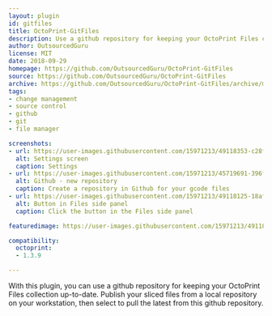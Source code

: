 ```yaml
---
layout: plugin
id: gitfiles
title: OctoPrint-GitFiles
description: Use a github repository for keeping your OctoPrint Files collection up-to-date.
author: OutsourcedGuru
license: MIT
date: 2018-09-29
homepage: https://github.com/OutsourcedGuru/OctoPrint-GitFiles
source: https://github.com/OutsourcedGuru/OctoPrint-GitFiles
archive: https://github.com/OutsourcedGuru/OctoPrint-GitFiles/archive/master.zip
tags:
- change management
- source control
- github
- git
- file manager

screenshots:
- url: https://user-images.githubusercontent.com/15971213/49118353-c28f1180-f258-11e8-8c3a-612dad2ad2e1.png
  alt: Settings screen
  caption: Settings
- url: https://user-images.githubusercontent.com/15971213/45719691-396fa600-bb56-11e8-9e71-d0d51c58ce4a.png
  alt: Github - new repository
  caption: Create a repository in Github for your gcode files
- url: https://user-images.githubusercontent.com/15971213/49118125-18af8500-f258-11e8-8e80-5eed2abf3dfa.png
  alt: Button in Files side panel
  caption: Click the button in the Files side panel

featuredimage: https://user-images.githubusercontent.com/15971213/49118353-c28f1180-f258-11e8-8c3a-612dad2ad2e1.png

compatibility:
  octoprint:
  - 1.3.9

---
```


With this plugin, you can use a github repository for keeping your OctoPrint Files collection up-to-date. Publish your sliced files from a local repository on your workstation, then select to pull the latest from this github repository.